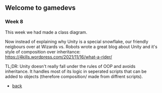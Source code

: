 ## Welcome to gamedevs

### Week 8

This week we had made a class diagram.

Now instead of explaining why Unity is a special snowflake, our friendly neigbours over at Wizards vs. Robots wrote a great blog about Unity and it's style of composition over inheritance:
https://4kills.wordpress.com/2021/11/16/what-a-rider/

TL;DR: Unity doesn't really fall under the rules of OOP and avoids inheritance.
It handles most of its logic in seperated scripts that can be added to objects (therefore composition/ made from diffrent scripts).



- [back](https://albgei.github.io/gamedevs/index)

<script src="https://utteranc.es/client.js"
        repo="albgei/gamedevs"
        issue-term="pathname"
        label="commentary_"
        theme="github-dark"
        crossorigin="anonymous"
        async>
